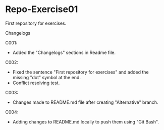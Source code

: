 # Repo-Exercise01
First repository for exercises.

Changelogs

C001:
- Added the "Changelogs" sections in Readme file.

C002:
- Fixed the sentence "First repository for exercises" and added the missing "dot" symbol at the end.
- Conflict resolving test.

C003:
- Changes made to README.md file after creating "Alternative" branch.

C004:
- Adding changes to README.md locally to push them using "Git Bash".